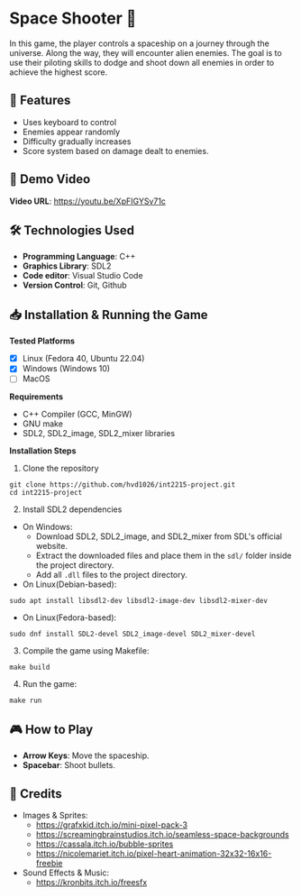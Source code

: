 # Space Shooter 🚀
In this game, the player controls a spaceship on a journey through the universe. Along the way, they will encounter alien enemies. The goal is to use their piloting skills to dodge and shoot down all enemies in order to achieve the highest score.
## 📌 Features
+ Uses keyboard to control
+ Enemies appear randomly
+ Difficulty gradually increases
+ Score system based on damage dealt to enemies.
## 🎥 Demo Video
**Video URL**: https://youtu.be/XpFIGYSv71c
## 🛠 Technologies Used
+ **Programming Language**: C++
+ **Graphics Library**: SDL2
+ **Code editor**: Visual Studio Code
+ **Version Control**: Git, Github
## 📥 Installation & Running the Game
 **Tested Platforms**
 + [x] Linux (Fedora 40, Ubuntu 22.04)
 + [x] Windows (Windows 10)
 + [ ] MacOS

**Requirements**
+ C++ Compiler (GCC, MinGW)
+ GNU make
+ SDL2, SDL2_image, SDL2_mixer libraries

**Installation Steps**
1. Clone the repository
```
git clone https://github.com/hvd1026/int2215-project.git
cd int2215-project
```
2. Install SDL2 dependencies
- On Windows:
  + Download SDL2, SDL2_image, and SDL2_mixer from SDL's official website.
  + Extract the downloaded files and place them in the ```sdl/``` folder inside the project directory.
  + Add all ```.dll``` files to the project directory.
- On Linux(Debian-based):
```
sudo apt install libsdl2-dev libsdl2-image-dev libsdl2-mixer-dev
```
- On Linux(Fedora-based):
```
sudo dnf install SDL2-devel SDL2_image-devel SDL2_mixer-devel
```
3. Compile the game using Makefile:
  ```
  make build
  ```
4. Run the game:
```
make run
```
## 🎮 How to Play
+ **Arrow Keys**: Move the spaceship.
+ **Spacebar**: Shoot bullets.

## 🎨 Credits
+ Images & Sprites:
  + https://grafxkid.itch.io/mini-pixel-pack-3
  + https://screamingbrainstudios.itch.io/seamless-space-backgrounds
  + https://cassala.itch.io/bubble-sprites
  + https://nicolemariet.itch.io/pixel-heart-animation-32x32-16x16-freebie
+ Sound Effects & Music:
  + https://kronbits.itch.io/freesfx
